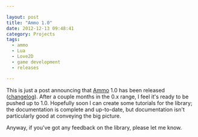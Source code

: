 ```yaml
---

layout: post
title: "Ammo 1.0"
date: 2012-12-13 09:48:41
category: Projects
tags:
  - ammo
  - Lua
  - Love2D
  - game development
  - releases

---
```


This is just a post announcing that [Ammo](https://github.com/BlackBulletIV/ammo) 1.0 has been released ([changelog](https://github.com/BlackBulletIV/ammo/wiki/Changelog)). After a couple months in the 0.x range, I feel it's ready to be pushed up to 1.0. Hopefully soon I can create some tutorials for the library; the documentation is complete and up-to-date, but documentation isn't particularly good at conveying the big picture.

Anyway, if you've got any feedback on the library, please let me know.
